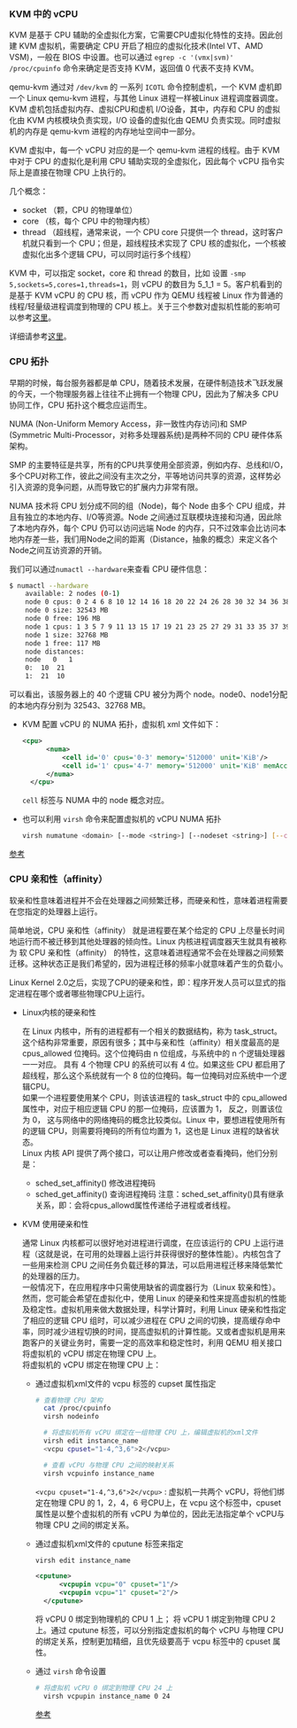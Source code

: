 ### KVM 中的 vCPU

KVM 是基于 CPU 辅助的全虚拟化方案，它需要CPU虚拟化特性的支持。因此创建 KVM 虚拟机，需要确定 CPU 开启了相应的虚拟化技术\(Intel VT、AMD VSM\)，一般在 BIOS 中设置。也可以通过 `egrep -c '(vmx|svm)' /proc/cpuinfo` 命令来确定是否支持 KVM，返回值 0 代表不支持 KVM。

qemu-kvm 通过对 `/dev/kvm` 的 一系列 `ICOTL` 命令控制虚机，一个 KVM 虚机即一个 Linux qemu-kvm 进程，与其他 Linux 进程一样被Linux 进程调度器调度。KVM 虚机包括虚拟内存、虚拟CPU和虚机 I/O设备，其中，内存和 CPU 的虚拟化由 KVM 内核模块负责实现，I/O 设备的虚拟化由 QEMU 负责实现。同时虚拟机的内存是 qemu-kvm 进程的内存地址空间中一部分。

KVM 虚拟中，每一个 vCPU 对应的是一个 qemu-kvm 进程的线程。由于 KVM 中对于 CPU 的虚拟化是利用 CPU 辅助实现的全虚拟化，因此每个 vCPU 指令实际上是直接在物理 CPU 上执行的。

几个概念：

* socket （颗，CPU 的物理单位）
* core （核，每个 CPU 中的物理内核）
* thread （超线程，通常来说，一个 CPU core 只提供一个 thread，这时客户机就只看到一个 CPU；但是，超线程技术实现了 CPU 核的虚拟化，一个核被虚拟化出多个逻辑 CPU，可以同时运行多个线程）

KVM 中，可以指定 socket，core 和 thread 的数目，比如 设置 `-smp 5,sockets=5,cores=1,threads=1`，则 vCPU 的数目为 5\_1\_1 = 5。客户机看到的是基于 KVM vCPU 的 CPU 核，而 vCPU 作为 QEMU 线程被 Linux 作为普通的线程/轻量级进程调度到物理的 CPU 核上。关于三个参数对虚拟机性能的影响可以参考[这里](http://frankdenneman.nl/2013/09/18/vcpu-configuration-performance-impact-between-virtual-sockets-and-virtual-cores/)。

详细请参考[这里](http://www.cnblogs.com/sammyliu/p/4543597.html)。

### CPU 拓扑

早期的时候，每台服务器都是单 CPU，随着技术发展，在硬件制造技术飞跃发展的今天，一个物理服务器上往往不止拥有一个物理 CPU，因此为了解决多 CPU 协同工作，CPU 拓扑这个概念应运而生。

NUMA \(Non-Uniform Memory Access，非一致性内存访问\)和 SMP \(Symmetric Multi-Processor，对称多处理器系统\)是两种不同的 CPU 硬件体系架构。

SMP 的主要特征是共享，所有的CPU共享使用全部资源，例如内存、总线和I/O，多个CPU对称工作，彼此之间没有主次之分，平等地访问共享的资源，这样势必引入资源的竞争问题，从而导致它的扩展内力非常有限。

NUMA 技术将 CPU 划分成不同的组（Node\)，每个 Node 由多个 CPU 组成，并且有独立的本地内存、I/O等资源。Node 之间通过互联模块连接和沟通，因此除了本地内存外，每个 CPU 仍可以访问远端 Node 的内存，只不过效率会比访问本地内存差一些，我们用Node之间的距离（Distance，抽象的概念）来定义各个Node之间互访资源的开销。

我们可以通过`numactl --hardware`来查看 CPU 硬件信息：

```bash
$ numactl --hardware
    available: 2 nodes (0-1)
    node 0 cpus: 0 2 4 6 8 10 12 14 16 18 20 22 24 26 28 30 32 34 36 38
    node 0 size: 32543 MB
    node 0 free: 196 MB
    node 1 cpus: 1 3 5 7 9 11 13 15 17 19 21 23 25 27 29 31 33 35 37 39
    node 1 size: 32768 MB
    node 1 free: 117 MB
    node distances:
    node   0   1
    0:  10  21
    1:  21  10
```

可以看出，该服务器上的 40 个逻辑 CPU 被分为两个 node。node0、node1分配的本地内存分别为 32543、32768 MB。

* KVM 配置 vCPU 的 NUMA 拓扑，虚拟机 xml 文件如下：

  ```xml
  <cpu>
        <numa>
            <cell id='0' cpus='0-3' memory='512000' unit='KiB'/>
            <cell id='1' cpus='4-7' memory='512000' unit='KiB' memAccess='shared'/>
        </numa>
    </cpu>
  ```

  `cell` 标签与 NUMA 中的 node 概念对应。

* 也可以利用 `virsh` 命令来配置虚拟机的 vCPU NUMA 拓扑

  ```bash
  virsh numatune <domain> [--mode <string>] [--nodeset <string>] [--config] [--live] [--current]
  ```

[参考](http://kodango.com/cpu-topology)

### CPU 亲和性（affinity）

软亲和性意味着进程并不会在处理器之间频繁迁移，而硬亲和性，意味着进程需要在您指定的处理器上运行。

简单地说，CPU 亲和性（affinity） 就是进程要在某个给定的 CPU 上尽量长时间地运行而不被迁移到其他处理器的倾向性。Linux 内核进程调度器天生就具有被称为 软 CPU 亲和性（affinity） 的特性，这意味着进程通常不会在处理器之间频繁迁移。这种状态正是我们希望的，因为进程迁移的频率小就意味着产生的负载小。

Linux Kernel 2.0之后，实现了CPU的硬亲和性，即：程序开发人员可以显式的指定进程在哪个或者哪些物理CPU上运行。

* Linux内核的硬亲和性

  在 Linux 内核中，所有的进程都有一个相关的数据结构，称为 task\_struct。这个结构非常重要，原因有很多；其中与亲和性（affinity）相关度最高的是 cpus\_allowed 位掩码。这个位掩码由 n 位组成，与系统中的 n 个逻辑处理器一一对应。 具有 4 个物理 CPU 的系统可以有 4 位。如果这些 CPU 都启用了超线程，那么这个系统就有一个 8 位的位掩码。每一位掩码对应系统中一个逻辑CPU。  
    如果一个进程要使用某个 CPU，则该该进程的 task\_struct 中的 cpu\_allowed 属性中，对应于相应逻辑 CPU 的那一位掩码，应该置为 1， 反之，则置该位为 0， 这与网络中的网络掩码的概念比较类似。Linux 中，要想进程使用所有的逻辑 CPU，则需要将掩码的所有位均置为 1，这也是 Linux 进程的缺省状态。  
    Linux 内核 API 提供了两个接口，可以让用户修改或者查看掩码，他们分别是：

  * sched\_set\_affinity\(\)  修改进程掩码
  * sched\_get\_affinity\(\)  查询进程掩码
    注意：sched\_set\_affinity\(\)具有继承关系，即：会将cpus\_allowd属性传递给子进程或者线程。

* KVM 使用硬亲和性

  通常 Linux 内核都可以很好地对进程进行调度，在应该运行的 CPU 上运行进程（这就是说，在可用的处理器上运行并获得很好的整体性能）。内核包含了一些用来检测 CPU 之间任务负载迁移的算法，可以启用进程迁移来降低繁忙的处理器的压力。  
    一般情况下，在应用程序中只需使用缺省的调度器行为（Linux 软亲和性）。然而，您可能会希望在虚拟化中，使用 Linux 的硬亲和性来提高虚拟机的性能及稳定性。虚拟机用来做大数据处理，科学计算时，利用 Linux 硬亲和性指定了相应的逻辑 CPU 组时，可以减少进程在 CPU 之间的切换，提高缓存命中率，同时减少进程切换的时间，提高虚拟机的计算性能。又或者虚拟机是用来跑客户的关键业务时，需要一定的高效率和稳定性时，利用 QEMU 相关接口将虚拟机的 vCPU 绑定在物理 CPU 上。  
    将虚拟机的 vCPU 绑定在物理 CPU 上：

  * 通过虚拟机xml文件的 vcpu 标签的 cupset 属性指定

    ```bash
    # 查看物理 CPU 架构
      cat /proc/cpuinfo
      virsh nodeinfo

      # 将虚拟机所有 vCPU 绑定在一组物理 CPU 上，编辑虚拟机的xml文件
      virsh edit instance_name
      <vcpu cpuset="1-4,^3,6">2</vcpu>

      # 查看 vCPU 与物理 CPU 之间的映射关系
      virsh vcpuinfo instance_name
    ```

    `<vcpu cpuset="1-4,^3,6">2</vcpu>` : 虚拟机一共两个 vCPU，将他们绑定在物理 CPU 的 1，2，4，6 号CPU上，在 vcpu 这个标签中，cpuset 属性是以整个虚拟机的所有 vCPU 为单位的，因此无法指定单个 vCPU与物理 CPU 之间的绑定关系。

  * 通过虚拟机xml文件的 cputune 标签来指定

    ```bash
    virsh edit instance_name
    ```

    ```xml
    <cputune>
          <vcpupin vcpu="0" cpuset="1"/>
          <vcpupin vcpu="1" cpuset="2"/>
      </cputune>
    ```

    将 vCPU 0 绑定到物理机的 CPU 1 上； 将 vCPU 1 绑定到物理 CPU 2 上。通过 cputune 标签，可以分别指定虚拟机的每个 vCPU 与物理 CPU 的绑定关系，控制更加精细，且优先级要高于 vcpu 标签中的 cpuset 属性。

  * 通过 `virsh` 命令设置

    ```bash
    # 将虚拟机 vCPU 0 绑定到物理 CPU 24 上
      virsh vcpupin instance_name 0 24
    ```

    [参考](http://www.ibm.com/developerworks/cn/linux/l-affinity.html)



